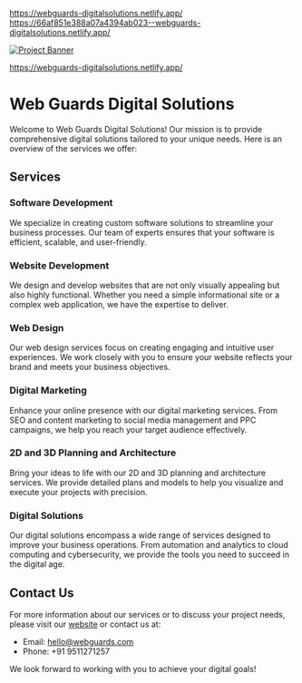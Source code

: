 
https://webguards-digitalsolutions.netlify.app/        
https://66af851e388a07a4394ab023--webguards-digitalsolutions.netlify.app/



<a href="" target="_blank">
      <img src="https://github.com/SidharajYadav/Web-Guards-Company-Landing-Page-/blob/main/bestwpware.com/html/tf/Web-Guards-LandingPage/assets/images/Web-Guards%20Home%20page.jpg" alt="Project Banner">
    </a>



https://webguards-digitalsolutions.netlify.app/


# Web Guards Digital Solutions

Welcome to Web Guards Digital Solutions! Our mission is to provide comprehensive digital solutions tailored to your unique needs. Here is an overview of the services we offer:

## Services
  
### Software Development
We specialize in creating custom software solutions to streamline your business processes. Our team of experts ensures that your software is efficient, scalable, and user-friendly.

### Website Development
We design and develop websites that are not only visually appealing but also highly functional. Whether you need a simple informational site or a complex web application, we have the expertise to deliver.

### Web Design
Our web design services focus on creating engaging and intuitive user experiences. We work closely with you to ensure your website reflects your brand and meets your business objectives.

### Digital Marketing
Enhance your online presence with our digital marketing services. From SEO and content marketing to social media management and PPC campaigns, we help you reach your target audience effectively.

### 2D and 3D Planning and Architecture
Bring your ideas to life with our 2D and 3D planning and architecture services. We provide detailed plans and models to help you visualize and execute your projects with precision.

### Digital Solutions
Our digital solutions encompass a wide range of services designed to improve your business operations. From automation and analytics to cloud computing and cybersecurity, we provide the tools you need to succeed in the digital age.

## Contact Us

For more information about our services or to discuss your project needs, please visit our [website](https://webguards-digitalsolutions.netlify.app/) or contact us at:

- Email: hello@webguards.com
- Phone: +91 9511271257

We look forward to working with you to achieve your digital goals!
